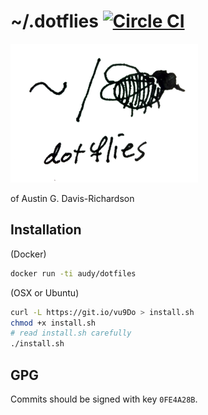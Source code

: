 # ~/.dotflies [![Circle CI](https://circleci.com/gh/audy/dotflies.svg?style=svg)](https://circleci.com/gh/audy/dotflies)

![~/. (fly)](./logo.png?raw=true)

of Austin G. Davis-Richardson

## Installation

(Docker)

```bash
docker run -ti audy/dotfiles
```

(OSX or Ubuntu)

```bash
curl -L https://git.io/vu9Do > install.sh
chmod +x install.sh
# read install.sh carefully
./install.sh
```

## GPG

Commits should be signed with key `0FE4A28B`.
